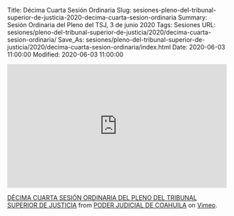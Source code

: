 Title: Décima Cuarta Sesión Ordinaria
Slug: sesiones-pleno-del-tribunal-superior-de-justicia-2020-decima-cuarta-sesion-ordinaria
Summary: Sesión Ordinaria del Pleno del TSJ, 3 de junio 2020
Tags: Sesiones
URL: sesiones/pleno-del-tribunal-superior-de-justicia/2020/decima-cuarta-sesion-ordinaria/
Save_As: sesiones/pleno-del-tribunal-superior-de-justicia/2020/decima-cuarta-sesion-ordinaria/index.html
Date: 2020-06-03 11:00:00
Modified: 2020-06-03 11:00:00


<div style="padding:56.25% 0 0 0;position:relative;"><iframe src="https://player.vimeo.com/video/424905736" style="position:absolute;top:0;left:0;width:100%;height:100%;" frameborder="0" allow="autoplay; fullscreen" allowfullscreen></iframe></div><script src="https://player.vimeo.com/api/player.js"></script>
<p><a href="https://vimeo.com/424905736">D&Eacute;CIMA CUARTA SESI&Oacute;N ORDINARIA DEL PLENO DEL TRIBUNAL SUPERIOR DE JUSTICIA</a> from <a href="https://vimeo.com/user103229504">PODER JUDICIAL DE COAHUILA</a> on <a href="https://vimeo.com">Vimeo</a>.</p>


